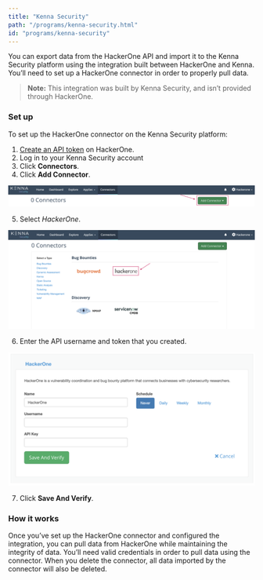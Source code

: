 ```yaml
---
title: "Kenna Security"
path: "/programs/kenna-security.html"
id: "programs/kenna-security"
---
```


You can export data from the HackerOne API and import it to the Kenna Security platform using the integration built between HackerOne and Kenna. You’ll need to set up a HackerOne connector in order to properly pull data.  

> **Note:** This integration was built by Kenna Security, and isn’t provided through HackerOne.

### Set up

To set up the HackerOne connector on the Kenna Security platform:
1. [Create an API token]( https://docs.hackerone.com/programs/api-tokens.html) on HackerOne.
2. Log in to your Kenna Security account
3. Click **Connectors**.  
4. Click **Add Connector**.

![kenna security 1](./images/kenna-security-1.png)

5. Select *HackerOne*.

![kenna security 2](./images/kenna-security-2.png)

6. Enter the API username and token that you created.

![kenna security 3](./images/kenna-security-3.png)

7. Click **Save And Verify**.

### How it works
Once you’ve set up the HackerOne connector and configured the integration, you can pull data from HackerOne while maintaining the integrity of data. You’ll need valid credentials in order to pull data using the connector. When you delete the connector, all data imported by the connector will also be deleted.
